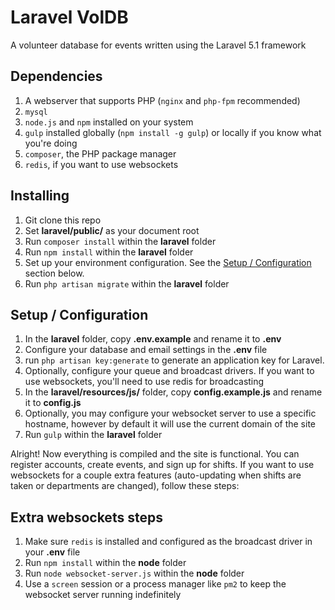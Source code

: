 # Laravel VolDB
A volunteer database for events written using the Laravel 5.1 framework


## Dependencies

1. A webserver that supports PHP (```nginx``` and ```php-fpm``` recommended)
2. ```mysql```
3. ```node.js``` and ```npm``` installed on your system
4. ```gulp``` installed globally (```npm install -g gulp```) or locally if you know what you're doing
5. ```composer```, the PHP package manager
6. ```redis```, if you want to use websockets


## Installing

1. Git clone this repo
2. Set **laravel/public/** as your document root
3. Run ```composer install``` within the **laravel** folder
4. Run ```npm install``` within the **laravel** folder  
5. Set up your environment configuration. See the [Setup / Configuration](#configuration) section below. 
6. Run ```php artisan migrate``` within the **laravel** folder


## <a name="configuration"></a> Setup / Configuration

1. In the **laravel** folder, copy **.env.example** and rename it to **.env**
2. Configure your database and email settings in the **.env** file
3. run `php artisan key:generate` to generate an application key for Laravel.
4. Optionally, configure your queue and broadcast drivers. If you want to use websockets, you'll need to use redis for broadcasting
5. In the **laravel/resources/js/** folder, copy **config.example.js** and rename it to **config.js**
6. Optionally, you may configure your websocket server to use a specific hostname, however by default it will use the current domain of the site
7. Run ```gulp``` within the **laravel** folder


Alright! Now everything is compiled and the site is functional. You can register accounts, create events, and sign up for shifts.
If you want to use websockets for a couple extra features (auto-updating when shifts are taken or departments are changed), follow these steps:


## Extra websockets steps

1. Make sure ```redis``` is installed and configured as the broadcast driver in your **.env** file
2. Run ```npm install``` within the **node** folder
3. Run ```node websocket-server.js``` within the **node** folder
4. Use a ```screen``` session or a process manager like ```pm2``` to keep the websocket server running indefinitely
